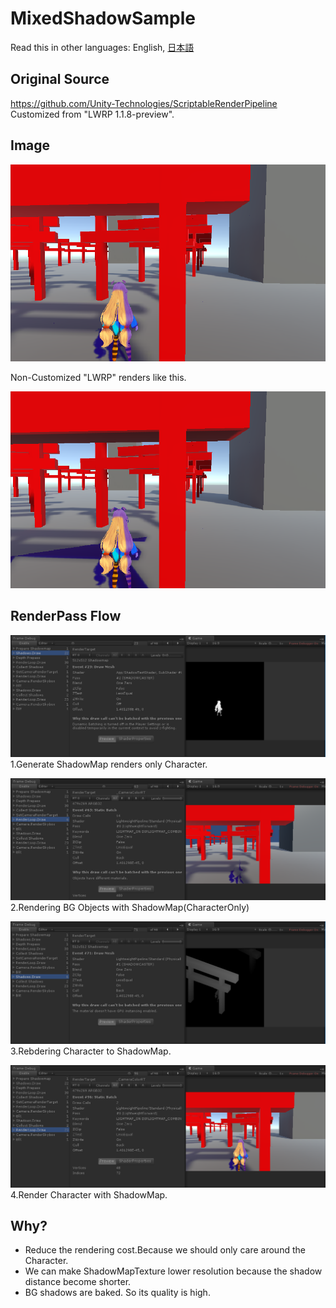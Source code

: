 # MixedShadowSample

Read this in other languages: English, [日本語](README.ja.md)<br />


## Original Source
  https://github.com/Unity-Technologies/ScriptableRenderPipeline <br />
  Customized from "LWRP 1.1.8-preview".

## Image

![alt text](docs/img/MixShadow.png)


Non-Customized "LWRP" renders like this.

![alt text](docs/img/NG_Pattern1.png)




## RenderPass Flow

![alt text](docs/img/1st_step.png)<br/>
1.Generate ShadowMap renders only Character.

![alt text](docs/img/2nd_step.png)<br/>
2.Rendering BG Objects with ShadowMap(CharacterOnly)

![alt text](docs/img/3rd_step.png)<br/>
3.Rebdering Character to ShadowMap.

![alt text](docs/img/4th_step.png)<br/>
4.Render Character with ShadowMap.


## Why?
 - Reduce the rendering cost.Because we should only care around the Character.<br/>
 - We can make ShadowMapTexture lower resolution because the shadow distance become shorter.<br/>
 - BG shadows are baked. So its quality is high.

